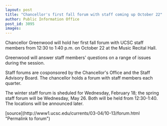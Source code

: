 ```yaml
---
layout: post
title: "Chancellor's first fall forum with staff coming up October 22"
author: Public Information Office
post_id: 3095
images:
---
```


<p>
  Chancellor Greenwood will hold her first fall forum with UCSC staff members from 12:30 to 1:40 p.m. on October 22 at the Music Recital Hall.<br>
</p>
<p>
  Greenwood will answer staff members' questions on a range of issues during the session.<br>
</p>
<p>
  Staff forums are cosponsored by the Chancellor's Office and the Staff Advisory Board. The chancellor holds a forum with staff members each quarter.
</p>
<p>
  The winter staff forum is sheduled for Wednesday, February 18; the spring staff forum will be Wednesday, May 26. Both will be held from 12:30-1:40. The locations will be announced later.<br>
</p>
[source](http://www1.ucsc.edu/currents/03-04/10-13/forum.html "Permalink to forum")
